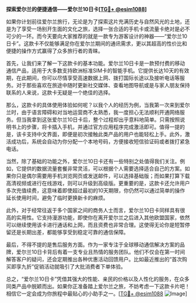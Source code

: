 **探索爱尔兰的便捷通信——爱尔兰10日卡[[TG💪+ @esim1088](https://t.me/s/esim1088)]**

如果你计划前往爱尔兰旅行，无论是为了探索这片充满历史与自然风光的土地，还是为了享受一场别开生面的文化之旅，选择一张合适的手机卡或流量卡绝对是必不可少的一环。而今天要向大家推荐的就是一款专为游客设计的神器——“爱尔兰10日卡”。这款卡不仅能够满足你在爱尔兰期间的通讯需求，更以其超高的性价比和便捷的操作方式赢得了众多旅行者的青睐。

首先，让我们来了解一下这款卡的基本功能。爱尔兰10日卡是一款预付费的移动通信产品，适用于大多数支持欧洲标准SIM卡的智能手机。它提供长达10天的有效期，在此期间，你可以尽情享受高速数据上网、拨打国际长途以及接听电话等服务。对于那些喜欢在旅途中随时更新社交媒体、查看地图导航或是与家人朋友保持联系的人来说，这款卡无疑是一个绝佳的选择。

那么，这款卡的具体使用体验如何呢？以我个人的经历为例，当我第一次来到爱尔兰时，由于语言障碍和对当地运营商不太熟悉，我一度担心无法顺利开通网络服务。但当我拿到这张爱尔兰10日卡后，整个过程却出乎意料地简单。只需按照说明书上的步骤，将卡插入手机，并通过官方应用程序完成激活即可。值得一提的是，该卡支持中文界面，即便是初次接触此类产品的用户也能轻松上手。此外，激活成功后，系统会自动为你分配一个本地号码，方便接收短信验证码或者拨打紧急电话。

当然，除了基础的功能之外，爱尔兰10日卡还有一些特别之处值得我们关注。例如，它提供的数据流量套餐非常灵活，可以根据个人需要选择适合自己的方案。如果你只是偶尔需要用手机浏览网页或发送邮件，可以选择基础版；而如果打算下载高清视频或进行在线游戏，则可以升级到高级版。更重要的是，这款卡还允许用户多次充值续费，这意味着即使超过最初的10天期限，你仍然可以通过简单的操作延长使用时间，避免了临时更换新卡的麻烦。

此外，对于经常往返于多个国家之间的商务人士而言，爱尔兰10日卡同样具有很高的实用性。它支持漫游功能，即使你在离开爱尔兰之后进入其他欧盟国家，依然可以继续使用该卡进行通话和上网，而且资费也非常合理。这使得无论你是短暂停留还是长期出差，都能够享受到稳定可靠的通信保障。

最后，不得不提的是售后服务方面。作为一家专注于全球移动通信解决方案的品牌，爱尔兰10日卡背后有着一支专业且热情的服务团队。他们不仅会在第一时间解答客户的疑问，还会定期推出各种优惠活动回馈用户。比如最近推出的“首次购买即享九折”促销活动就吸引了大批消费者下单体验。

总之，“爱尔兰10日卡”凭借其强大的性能、亲民的价格以及人性化的服务，在众多同类产品中脱颖而出。如果你正准备踏上爱尔兰之旅，不妨考虑一下这款卡片吧！相信它一定会成为你旅程中最贴心的小助手之一。[[TG💪+ @esim1088](https://t.me/s/esim1088) ![Image](https://i.postimg.cc/4NQfJmqS/Snipaste-2025-05-13-00-14-12.png)]